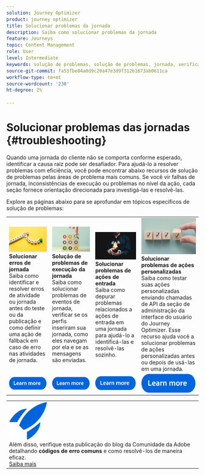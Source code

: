 ```yaml
---
solution: Journey Optimizer
product: journey optimizer
title: Solucionar problemas da jornada
description: Saiba como solucionar problemas da jornada
feature: Journeys
topic: Content Management
role: User
level: Intermediate
keywords: solução de problemas, solução de problemas, jornada, verificação, erros
source-git-commit: fa53fbe84a0d9c20a47e3d9f312b1673ab0611ca
workflow-type: tm+mt
source-wordcount: '230'
ht-degree: 2%

---
```


# Solucionar problemas das jornadas {#troubleshooting}

Quando uma jornada do cliente não se comporta conforme esperado, identificar a causa raiz pode ser desafiador. Para ajudá-lo a resolver problemas com eficiência, você pode encontrar abaixo recursos de solução de problemas pelas áreas de problema mais comuns. Se você vir falhas de jornada, inconsistências de execução ou problemas no nível da ação, cada seção fornece orientação direcionada para investigá-las e resolvê-las.

Explore as páginas abaixo para se aprofundar em tópicos específicos de solução de problemas:



<table style="table-layout:fixed">
  <tr style="border: 0;">
    <td>
    <a href="../building-journeys/troubleshooting.md"><img src="../assets/do-not-localize/troubleshooting.jpeg"></a>
    <div><strong>Solucionar erros de jornada</strong><br/> Saiba como identificar e resolver erros de atividade ou jornada antes do teste ou da publicação e como definir uma ação de fallback em caso de erro nas atividades de jornada.</div>
    </td>
    <td>
    <a href="../building-journeys/troubleshooting-execution.md"><img src="../assets/do-not-localize/ao-audiences.jpeg"></a>
    <div><strong>Solução de problemas de execução da jornada</strong><br/> Saiba como solucionar problemas de eventos de jornada, verificar se os perfis inseriram sua jornada, como eles navegam por ela e se as mensagens são enviadas.</div>
    </td>
    <td>
    <a href="./building-journeys/troubleshooting-inbound.md" "><img src="../assets/do-not-localize/in-app.jpg"></a>
    <div><strong>Solucionar problemas de ações de entrada</strong><br/>Saiba como depurar problemas relacionados a ações de entrada em uma jornada para ajudá-lo a identificá-las e resolvê-las sozinho.</div>
    </td>
    <td>
    <a href="../action/troubleshoot-custom-action.md"><img src="../assets/do-not-localize/lp-list.jpg"></a>
    <div><strong>Solucionar problemas de ações personalizadas</strong><br/>Saiba como testar suas ações personalizadas enviando chamadas de API da seção de administração da interface do usuário do Journey Optimizer. Esse recurso ajuda você a solucionar problemas de ações personalizadas antes ou depois de usá-las em uma jornada.</div>
    </td>
  </tr>
  <tr style="border: 0;">
    <td align="center"><a href="../building-journeys/troubleshooting.md"><img src="../assets/do-not-localize/learn-more-button.svg"></a></td>
    <td align="center"><a href="../building-journeys/troubleshooting-execution.md"><img src="../assets/do-not-localize/learn-more-button.svg"></a></td>
    <td align="center"><a href="./building-journeys/troubleshooting-inbound.md"><img src="../assets/do-not-localize/learn-more-button.svg"></a></td>
    <td align="center"><a href="../action/troubleshoot-custom-action.md"><img src="../assets/do-not-localize/learn-more-button.svg"></a></td>
    </tr>
</table>

<!--

<table style="table-layout:fixed">
<tr style="border: 0;">
  <td>
    <div><img alt="Troubleshoot journey errors" src="../assets/do-not-localize/troubleshooting.jpeg" /> 
    <br><ul><li><a href="../building-journeys/troubleshooting.md">Troubleshoot journey errors</a> - Learn how to identify and resolve activity or journey errors before test or publication, and how to define a fallback action in case of an error in journey activities.</li>
    <li><a href="../building-journeys/troubleshooting-execution.md">Troubleshoot journey execution</a> - Understand how to troubleshoot journey events, check if profiles entered your journey, how they navigate through it, and if messsages are sent.</li>
     <li><a href="../building-journeys/troubleshooting-inbound.md">Troubleshoot inbound actions</a> - Learn how to debug issues related to inbound actions in a journey, in order to help you identify and resolve them on your own.</li>
     <li><a href="../action/troubleshoot-custom-action.md">Troubleshoot a custom action</a> - Learn how to test your custom actions by sending API calls from the administration section of Journey Optimizer user interface. This capability helps you troubleshoot your custom actions before or after using them in a journey.</li>
    <ul>
    <div>
     <a href="../integrations/ajo-integrations.md">Learn more</a></div>
    </div>
    <br>
  </td>
</tr>
</table>
-->

<!--
* **[Troubleshoot journey errors](../building-journeys/troubleshooting.md)**
  Learn how to identify and resolve activity or journey errors before test or publication, and how to define a fallback action in case of an error in journey activities.

* **[Troubleshoot journey execution](../building-journeys/troubleshooting-execution.md)**
  Understand how to troubleshoot journey events, check if profiles entered your journey, how they navigate through it, and if messsages are sent.

* **[Troubleshoot inbound actions](../building-journeys/troubleshooting-inbound.md)**
  Learn how to debug issues related to inbound actions in a journey, in order to help you identify and resolve them on your own.

* **[Troubleshoot a custom action](../action/troubleshoot-custom-action.md)**
  Learn how to test your custom actions by sending API calls from the administration section of Journey Optimizer user interface. This capability helps you troubleshoot your custom actions before or after using them in a journey.

-->



<table style="table-layout:fixed">
<tr style="border: 0;">
  <td>
    <div>
    <a href="https://experienceleaguecommunities.adobe.com/t5/journey-optimizer-blogs/demystifying-adobe-journey-optimizer-error-codes-root-causes-and/ba-p/760884?profile.language=pt">
    <img alt="Compreender códigos de erro comuns" src="../assets/do-not-localize/icon-quick-start.svg" /></a> 
    <br>Além disso, verifique esta publicação do blog da Comunidade da Adobe detalhando <strong>códigos de erro comuns</strong> e como resolvê-los de maneira eficaz.
    </div>
      <div>
     <a href="https://experienceleaguecommunities.adobe.com/t5/journey-optimizer-blogs/demystifying-adobe-journey-optimizer-error-codes-root-causes-and/ba-p/760884?profile.language=pt" target="_blank">Saiba mais</a></div>
    </div>
  </td>
</tr>
</table>


